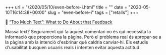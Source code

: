 +++
url = "/2020/05/10/even-before-i.html"
title = ""
date = "2020-05-10T16:14:38+00:00"
slug = "even-before-i"
tags = ["retalls"]
+++

📎 [“Too Much Text”: What to Do About that Feedback](https://sharpen.page/jtbd/copywriting/too-much-text-what-to-do-about-that-feedback/)

Massa text? Segurament qui fa aquest comentari no és qui necessita la informació que proporciona la pàgina. Però el problema real és apropar-se a la pàgina amb la intenció d'esbrinar què caldria canviar-hi. Els estudis d'usabilitat busquen usuaris reals i intenten evitar aquesta actitud.
